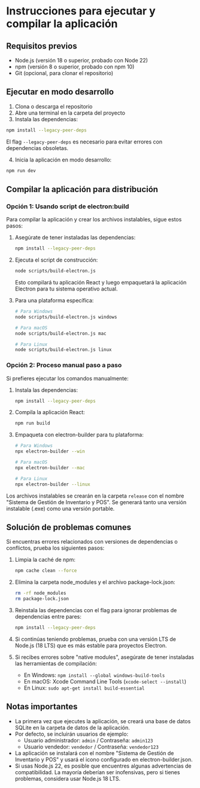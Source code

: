 
# Instrucciones para ejecutar y compilar la aplicación

## Requisitos previos
- Node.js (versión 18 o superior, probado con Node 22)
- npm (versión 8 o superior, probado con npm 10)
- Git (opcional, para clonar el repositorio)

## Ejecutar en modo desarrollo

1. Clona o descarga el repositorio
2. Abre una terminal en la carpeta del proyecto
3. Instala las dependencias:

```bash
npm install --legacy-peer-deps
```

El flag `--legacy-peer-deps` es necesario para evitar errores con dependencias obsoletas.

4. Inicia la aplicación en modo desarrollo:

```bash
npm run dev
```

## Compilar la aplicación para distribución

### Opción 1: Usando script de electron:build

Para compilar la aplicación y crear los archivos instalables, sigue estos pasos:

1. Asegúrate de tener instaladas las dependencias:
   ```bash
   npm install --legacy-peer-deps
   ```

2. Ejecuta el script de construcción:
   ```bash
   node scripts/build-electron.js
   ```

   Esto compilará tu aplicación React y luego empaquetará la aplicación Electron para tu sistema operativo actual.

3. Para una plataforma específica:
   ```bash
   # Para Windows
   node scripts/build-electron.js windows

   # Para macOS
   node scripts/build-electron.js mac

   # Para Linux
   node scripts/build-electron.js linux
   ```

### Opción 2: Proceso manual paso a paso

Si prefieres ejecutar los comandos manualmente:

1. Instala las dependencias:
   ```bash
   npm install --legacy-peer-deps
   ```

2. Compila la aplicación React:
   ```bash
   npm run build
   ```

3. Empaqueta con electron-builder para tu plataforma:
   ```bash
   # Para Windows
   npx electron-builder --win

   # Para macOS
   npx electron-builder --mac

   # Para Linux
   npx electron-builder --linux
   ```

Los archivos instalables se crearán en la carpeta `release` con el nombre "Sistema de Gestión de Inventario y POS". Se generará tanto una versión instalable (.exe) como una versión portable.

## Solución de problemas comunes

Si encuentras errores relacionados con versiones de dependencias o conflictos, prueba los siguientes pasos:

1. Limpia la caché de npm:
   ```bash
   npm cache clean --force
   ```

2. Elimina la carpeta node_modules y el archivo package-lock.json:
   ```bash
   rm -rf node_modules
   rm package-lock.json
   ```

3. Reinstala las dependencias con el flag para ignorar problemas de dependencias entre pares:
   ```bash
   npm install --legacy-peer-deps
   ```

4. Si continúas teniendo problemas, prueba con una versión LTS de Node.js (18 LTS) que es más estable para proyectos Electron.

5. Si recibes errores sobre "native modules", asegúrate de tener instaladas las herramientas de compilación:
   - En Windows: `npm install --global windows-build-tools`
   - En macOS: Xcode Command Line Tools (`xcode-select --install`)
   - En Linux: `sudo apt-get install build-essential`

## Notas importantes

- La primera vez que ejecutes la aplicación, se creará una base de datos SQLite en la carpeta de datos de la aplicación.
- Por defecto, se incluirán usuarios de ejemplo:
  - Usuario administrador: `admin` / Contraseña: `admin123`
  - Usuario vendedor: `vendedor` / Contraseña: `vendedor123`
- La aplicación se instalará con el nombre "Sistema de Gestión de Inventario y POS" y usará el icono configurado en electron-builder.json.
- Si usas Node.js 22, es posible que encuentres algunas advertencias de compatibilidad. La mayoría deberían ser inofensivas, pero si tienes problemas, considera usar Node.js 18 LTS.
